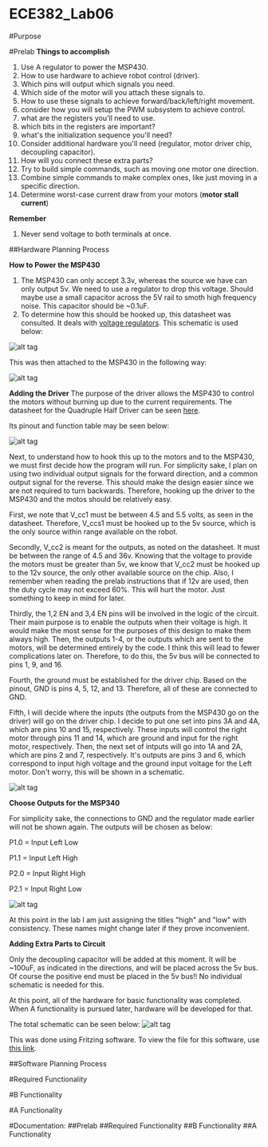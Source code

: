 ECE382_Lab06
============

#Purpose


#Prelab
**Things to accomplish**

1. Use A regulator to power the MSP430.
2. How to use hardware to achieve robot control (driver).
2. Which pins will output which signals you need.
3. Which side of the motor will you attach these signals to.
4. How to use these signals to achieve forward/back/left/right movement.
5. consider how you will setup the PWM subsystem to achieve control.
6. what are the registers you'll need to use.
7. which bits in the registers are important?
8. what's the initialization sequence you'll need?
9. Consider additional hardware you'll need (regulator, motor driver chip, decoupling capacitor).
10. How will you connect these extra parts?
11. Try to build simple commands, such as moving one motor one direction.
12. Combine simple commands to make complex ones, like just moving in a specific direction. 
13. Determine worst-case current draw from your motors (**motor stall current**)


**Remember**

1. Never send voltage to both terminals at once.  

##Hardware Planning Process

**How to Power the MSP430**
1. The MSP430 can only accept 3.3v, whereas the source we have can only output 5v.  We need to use a regulator to drop this voltage.  Should maybe use a small capacitor across the 5V rail to smoth high frequency noise.  This capacitor should be ~0.1uF.  
2. To determine how this should be hooked up, this datasheet was consulted.  It deals with [voltage regulators](http://www.ece382.com/datasheets/LD1117V33.pdf).  This schematic is used below:

![alt tag](https://raw.githubusercontent.com/JohnTerragnoli/ECE382_Lab06/master/2.%20Photos/Prelab/TO-220%20Datasheet%20Schematic.PNG "TO-220 Config")

This was then attached to the MSP430 in the following way:

![alt tag](https://raw.githubusercontent.com/JohnTerragnoli/ECE382_Lab06/master/2.%20Photos/Prelab/Regulator%20Schematic.JPG "MSP Regulator")


**Adding the Driver**
The purpose of the driver allows the MSP430 to control the motors without burning up due to the current requirements.  The datasheet for the Quadruple Half Driver can be seen [here](http://www.ece382.com/datasheets/SN754410.pdf).  

Its pinout and function table may be seen below: 

![alt tag](https://raw.githubusercontent.com/JohnTerragnoli/ECE382_Lab06/master/2.%20Photos/Prelab/Driver%20Pinout%20and%20Function%20Table.PNG "Driver Config")

Next, to understand how to hook this up to the motors and to the MSP430, we must first decide how the program will run.  For simplicity sake, I plan on using two individual output signals for the forward direction, and a common output signal for the reverse.  This should make the design easier since we are not required to turn backwards. Therefore, hooking up the driver to the MSP430 and the motos should be relatively easy.  

First, we note that V_cc1 must be between 4.5 and 5.5 volts, as seen in the datasheet.  Therefore, V_ccs1 must be hooked up to the 5v source, which is the only source within range available on the robot.  

Secondly, V_cc2 is meant for the outputs, as noted on the datasheet.  It must be between the range of 4.5 and 36v.  Knowing that the voltage to provide the motors must be greater than 5v, we know that V_cc2 must be hooked up to the 12v source, the only other available source on the chip.  Also, I remember when reading the prelab instructions that if 12v are used, then the duty cycle may not exceed 60%.  This will hurt the motor.  Just something to keep in mind for later.  

Thirdly, the 1,2 EN and 3,4 EN pins will be involved in the logic of the circuit.  Their main purpose is to enable the outputs when their voltage is high.  It would make the most sense for the purposes of this design to make them always high.  Then, the outputs 1-4, or the outputs which are sent to the motors, will be determined entirely by the code.  I think this will lead to fewer complications later on.  Therefore, to do this, the 5v bus will be connected to pins 1, 9, and 16.  

Fourth, the ground must be established for the driver chip.  Based on the pinout, GND is pins 4, 5, 12, and 13.  Therefore, all of these are connected to GND.  

Fifth, I will decide where the inputs (the outputs from the MSP430 go on the driver) will go on the driver chip.  I decide to put one set into pins 3A and 4A, which are pins 10 and 15, respectively.  These inputs will control the right motor through pins 11 and 14, which are ground and input for the right motor, respectively.  Then, the next set of intputs will go into 1A and 2A, which are pins 2 and 7, respectively.  It's outputs are pins 3 and 6, which correspond to input high voltage and the ground input voltage for the Left motor.  Don't worry, this will be shown in a schematic.  


![alt tag](https://raw.githubusercontent.com/JohnTerragnoli/ECE382_Lab06/master/2.%20Photos/Prelab/Driver%20Schematic.JPG "Driver")

**Choose Outputs for the MSP340**

For simplicity sake, the connections to GND and the regulator made earlier will not be shown again. The outputs will be chosen as below: 

P1.0 = Input Left Low

P1.1 = Input Left High

P2.0 = Input Right High

P2.1 = Input Right Low



![alt tag](https://raw.githubusercontent.com/JohnTerragnoli/ECE382_Lab06/master/2.%20Photos/Prelab/MSP%20Outputs%20Schematic.JPG "MSP Outputs")

At this point in the lab I am just assigning the titles "high" and "low" with consistency.  These names might change later if they prove inconvenient.  


**Adding Extra Parts to Circuit**

Only the decoupling capacitor will be added at this moment.  It will be ~100uF, as indicated in the directions, and will be placed across the 5v bus.  Of course the positive end must be placed in the 5v bus!!  No individual schematic is needed for this.  

At this point, all of the hardware for basic functionality was completed.  When A functionality is pursued later, hardware will be developed for that.  


The total schematic can be seen below: 
![alt tag](https://raw.githubusercontent.com/JohnTerragnoli/ECE382_Lab06/master/2.%20Photos/Prelab/Complete%20Hookup.PNG "Total Schematic")

This was done using Fritzing software.  To view the file for this software, use [this link](https://github.com/JohnTerragnoli/ECE382_Lab06/blob/master/2.%20Photos/Prelab/Lab06%20Prelab%20Schematic.fzz).  


##Software Planning Process



#Required Functionality


#B Functionality


#A Functionality






#Documentation:
##Prelab
##Required Functionality
##B Functionality
##A Functionality
